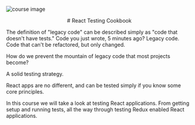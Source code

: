 ![course image](https://d2eip9sf3oo6c2.cloudfront.net/series/covers/000/000/027/full/course_banner.png?1457396286)

<center># React Testing Cookbook</center>

The definition of "legacy code" can be described simply as "code that doesn't have tests." Code you just wrote, 5 minutes ago? Legacy code. Code that can't be refactored, but only changed.

How do we prevent the mountain of legacy code that most projects become?

A solid testing strategy.

React apps are no different, and can be tested simply if you know some core principles.

In this course we will take a look at testing React applications. From getting setup and running tests, all the way through testing Redux enabled React applications.